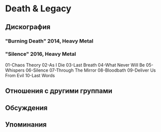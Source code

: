 # Death & Legacy



## Дискография

### "Burning Death" 2014, Heavy Metal



### "Silence" 2016, Heavy Metal

01-Chaos Theory
02-As I Die
03-Last Breath
04-What Never Will Be
05-Whispers
06-Silence
07-Through The Mirror
08-Bloodbath
09-Deliver Us From Evil
10-Last Words


## Отношения с другими группами


## Обсуждения


## Упоминания

